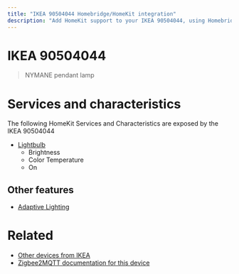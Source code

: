 ```yaml
---
title: "IKEA 90504044 Homebridge/HomeKit integration"
description: "Add HomeKit support to your IKEA 90504044, using Homebridge, Zigbee2MQTT and homebridge-z2m."
---
```

<!---
This file has been GENERATED using src/docgen/docgen.ts
DO NOT EDIT THIS FILE MANUALLY!
-->
# IKEA 90504044
> NYMANE pendant lamp


# Services and characteristics
The following HomeKit Services and Characteristics are exposed by
the IKEA 90504044

* [Lightbulb](../../light.md)
  * Brightness
  * Color Temperature
  * On

## Other features
* [Adaptive Lighting](../../light.md)

# Related
* [Other devices from IKEA](../index.md#ikea)
* [Zigbee2MQTT documentation for this device](https://www.zigbee2mqtt.io/devices/90504044.html)